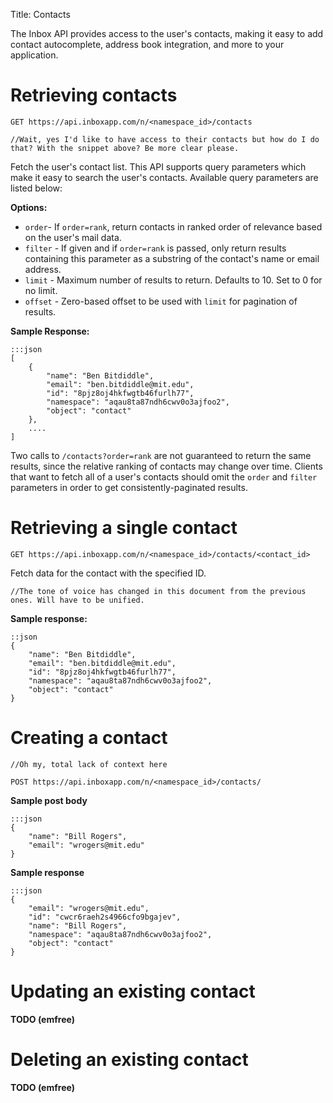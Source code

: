 Title: Contacts

The Inbox API provides access to the user's contacts, making it easy to add contact autocomplete, address book integration, and more to your application.

# Retrieving contacts

    GET https://api.inboxapp.com/n/<namespace_id>/contacts
    
    //Wait, yes I'd like to have access to their contacts but how do I do that? With the snippet above? Be more clear please.

Fetch the user's contact list. This API supports query parameters which make it easy to search the user's contacts. Available query parameters are listed below:

**Options:**

* `order`- If `order=rank`, return contacts in ranked order of relevance based
  on the user's mail data.
* `filter` - If given and if `order=rank` is passed, only return results containing this parameter as a substring of the contact's name or email address.
* `limit` - Maximum number of results to return. Defaults to 10. Set to 0 for no limit.
* `offset` - Zero-based offset to be used with `limit` for pagination of results.

**Sample Response:**

```
:::json
[
    {
        "name": "Ben Bitdiddle",
        "email": "ben.bitdiddle@mit.edu",
        "id": "8pjz8oj4hkfwgtb46furlh77",
        "namespace": "aqau8ta87ndh6cwv0o3ajfoo2",
        "object": "contact"
    },
    ....
]
```

Two calls to `/contacts?order=rank` are not guaranteed to return the same results, since the relative ranking of contacts may change over time. Clients that want to fetch all of a user's contacts should omit the `order` and `filter` parameters in order to get consistently-paginated results.


# Retrieving a single contact

    GET https://api.inboxapp.com/n/<namespace_id>/contacts/<contact_id>

Fetch data for the contact with the specified ID.

    //The tone of voice has changed in this document from the previous ones. Will have to be unified.

**Sample response:**
```
::json
{
    "name": "Ben Bitdiddle",
    "email": "ben.bitdiddle@mit.edu",
    "id": "8pjz8oj4hkfwgtb46furlh77",
    "namespace": "aqau8ta87ndh6cwv0o3ajfoo2",
    "object": "contact"
}
```

# Creating a contact

    //Oh my, total lack of context here

    POST https://api.inboxapp.com/n/<namespace_id>/contacts/

**Sample post body**
```
:::json
{
    "name": "Bill Rogers",
    "email": "wrogers@mit.edu"
}
```
**Sample response**
```
:::json
{
    "email": "wrogers@mit.edu",
    "id": "cwcr6raeh2s4966cfo9bgajev",
    "name": "Bill Rogers",
    "namespace": "aqau8ta87ndh6cwv0o3ajfoo2",
    "object": "contact"
}

```

# Updating an existing contact

**TODO (emfree)**

# Deleting an existing contact

**TODO (emfree)**
